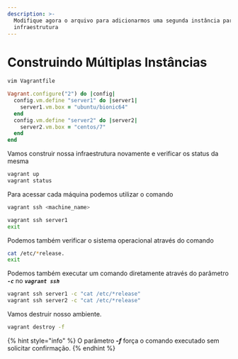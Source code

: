 ```yaml
---
description: >-
  Modifique agora o arquivo para adicionarmos uma segunda instância para nossa
  infraestrutura
---
```


# Construindo Múltiplas Instâncias

```bash
vim Vagrantfile
```

```ruby
Vagrant.configure("2") do |config|
  config.vm.define "server1" do |server1|
    server1.vm.box = "ubuntu/bionic64"
  end
  config.vm.define "server2" do |server2|
    server2.vm.box = "centos/7"
  end
end
```

Vamos construir nossa infraestrutura novamente e verificar os status da mesma

```bash
vagrant up
vagrant status
```

Para acessar cada máquina podemos utilizar o comando

```bash
vagrant ssh <machine_name>
```

```bash
vagrant ssh server1
exit
```

Podemos também verificar o sistema operacional através do comando

```bash
cat /etc/*release.
exit
```

Podemos também executar um comando diretamente através do parâmetro _**`-c`**_ no _**`vagrant ssh`**_

```bash
vagrant ssh server1 -c "cat /etc/*release"
vagrant ssh server2 -c "cat /etc/*release"
```

Vamos destruir nosso ambiente.

```bash
vagrant destroy -f
```

{% hint style="info" %}
O parâmetro _**-f**_ força o comando executado sem solicitar confirmação.
{% endhint %}
